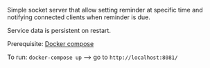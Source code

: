 Simple socket server that allow setting reminder at specific time and notifying connected clients when reminder is due.

Service data is persistent on restart.

Prerequisite: [Docker compose](https://docs.docker.com/compose/install/)

To run: `docker-compose up` --> go to `http://localhost:8081/`